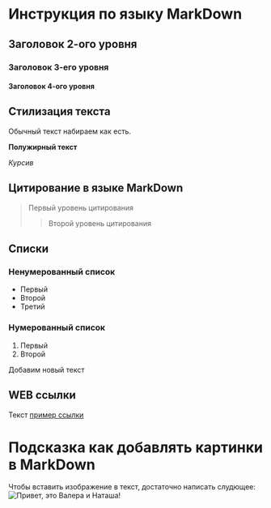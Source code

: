 # Инструкция по языку MarkDown


## Заголовок 2-ого уровня 
### Заголовок 3-его уровня 
#### Заголовок 4-ого уровня

## Стилизация текста 
Обычный текст набираем как есть.

**Полужирный текст**

*Курсив*

## Цитирование в языке MarkDown

> Первый уровень цитирования 
>> Второй уровень цитирования 

## Списки 
### Ненумерованный список 

* Первый 
* Второй
* Третий 

### Нумерованный список 
1. Первый
2. Второй

Добавим новый текст 


## WEB ссылки 
Текст [пример ссылки](http.example.yandex "Всплывающая подсказка")

# Подсказка как добавлять картинки в MarkDown
Чтобы вставить изображение в текст, достаточно написать слудющее:
![Привет, это Валера и Наташа!](Valera.jpg)
